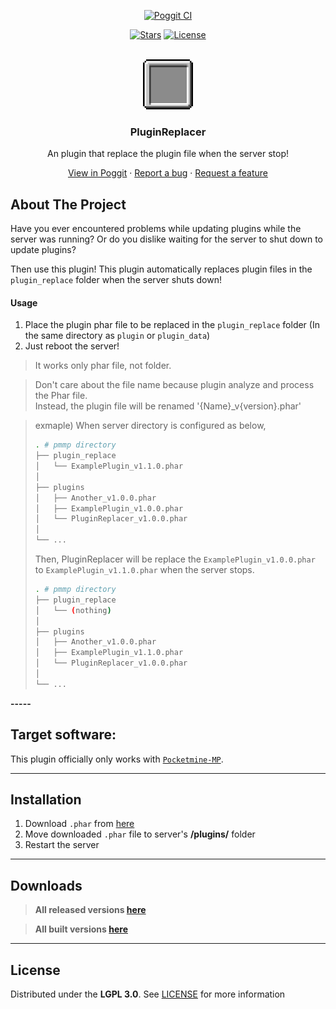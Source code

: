 <!-- PROJECT BADGES -->
<div align="center">

[![Poggit CI][poggit-ci-badge]][poggit-ci-url]
<!--[![Poggit Version][poggit-version-badge]][poggit-release-url]
[![Poggit Downloads][poggit-downloads-badge]][poggit-release-url]-->
[![Stars][stars-badge]][stars-url]
[![License][license-badge]][license-url]

</div>


<!-- PROJECT LOGO -->
<br />
<div align="center">
  <img src="https://raw.githubusercontent.com/presentkim-pm/PluginReplacer/main/assets/icon.png" alt="Logo" width="80" height="80">
  <h3>PluginReplacer</h3>
  <p align="center">
    An plugin that replace the plugin file when the server stop!

[View in Poggit][poggit-ci-url] · [Report a bug][issues-url] · [Request a feature][issues-url]

  </p>
</div>


<!-- ABOUT THE PROJECT -->

## About The Project

Have you ever encountered problems while updating plugins while the server was running?
Or do you dislike waiting for the server to shut down to update plugins?

Then use this plugin!
This plugin automatically replaces plugin files in the `plugin_replace` folder when the server shuts down!

#### Usage

1. Place the plugin phar file to be replaced in the `plugin_replace` folder (In the same directory as `plugin`
   or `plugin_data`)
2. Just reboot the server!

> It works only phar file, not folder.

> Don't care about the file name because plugin analyze and process the Phar file.  
> Instead, the plugin file will be renamed '{Name}_v{version}.phar'

> exmaple) When server directory is configured as below,
> ```bash
> . # pmmp directory
> ├── plugin_replace
> │   └── ExamplePlugin_v1.1.0.phar
> │
> ├── plugins
> │   ├── Another_v1.0.0.phar
> │   ├── ExamplePlugin_v1.0.0.phar
> │   └── PluginReplacer_v1.0.0.phar
> │
> └── ...
> ```
>
> Then, PluginReplacer will be replace the `ExamplePlugin_v1.0.0.phar` to `ExamplePlugin_v1.1.0.phar`
> when the server stops.
>
> ```bash
> . # pmmp directory
> ├── plugin_replace
> │   └── (nothing)
> │
> ├── plugins
> │   ├── Another_v1.0.0.phar
> │   ├── ExamplePlugin_v1.1.0.phar
> │   └── PluginReplacer_v1.0.0.phar
> │
> └── ...
> ```

**-----**

## Target software:

This plugin officially only works with [`Pocketmine-MP`](https://github.com/pmmp/PocketMine-MP/).

-----

## Installation

1) Download `.phar` from [here][poggit-ci-url]
2) Move downloaded `.phar` file to server's **/plugins/** folder
3) Restart the server

-----

## Downloads

> **All released versions [here][poggit-release-url]**

> **All built versions [here][poggit-ci-url]**

-----

## License

Distributed under the **LGPL 3.0**. See [LICENSE][license-url] for more information


[poggit-ci-badge]: https://poggit.pmmp.io/ci.shield/presentkim-pm/PluginReplacer/PluginReplacer?style=for-the-badge

[poggit-version-badge]: https://poggit.pmmp.io/shield.api/PluginReplacer?style=for-the-badge

[poggit-downloads-badge]: https://poggit.pmmp.io/shield.dl.total/PluginReplacer?style=for-the-badge

[stars-badge]: https://img.shields.io/github/stars/presentkim-pm/PluginReplacer.svg?style=for-the-badge

[license-badge]: https://img.shields.io/github/license/presentkim-pm/PluginReplacer.svg?style=for-the-badge

[poggit-ci-url]: https://poggit.pmmp.io/ci/presentkim-pm/PluginReplacer/PluginReplacer

[poggit-release-url]: https://poggit.pmmp.io/p/PluginReplacer

[stars-url]: https://github.com/presentkim-pm/PluginReplacer/stargazers

[releases-url]: https://github.com/presentkim-pm/PluginReplacer/releases

[issues-url]: https://github.com/presentkim-pm/PluginReplacer/issues

[license-url]: https://github.com/presentkim-pm/PluginReplacer/blob/main/LICENSE

[project-icon]: https://raw.githubusercontent.com/presentkim-pm/PluginReplacer/main/assets/icon.png
